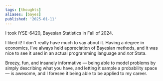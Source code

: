 ```yaml
---
tags: [thoughts]
aliases: [bayes]
published: '2025-01-11'
---
```


I took IYSE-6420, Bayesian Statistics in Fall of 2024.

I liked it! I don't really have much to say about it. Having a degree in economics, I've always held appreciation of Bayesian methods, and it was nice to see it used in an actual programming language and _not_ Stata.

Breezy, fun, and insanely informative — being able to model problems by simply describing what you have, and letting it sample a probability space — is awesome, and I foresee it being able to be applied to my career.

